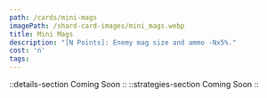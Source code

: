 ```yaml
---
path: /cards/mini-mags
imagePath: /shard-card-images/mini_mags.webp
title: Mini Mags
description: "[N Points]: Enemy mag size and ammo -Nx5%."
cost: 'n'
tags:
---
```

::details-section
Coming Soon
::
::strategies-section
Coming Soon
::